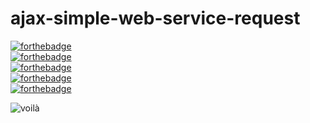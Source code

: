 # ajax-simple-web-service-request

[![forthebadge](https://forthebadge.com/images/badges/uses-html.svg)](https://forthebadge.com)<br>[![forthebadge](https://forthebadge.com/images/badges/uses-css.svg)](https://forthebadge.com)<br>[![forthebadge](https://forthebadge.com/images/badges/uses-js.svg)](https://forthebadge.com)<br>[![forthebadge](https://forthebadge.com/images/badges/gluten-free.svg)](https://forthebadge.com)<br>[![forthebadge](https://forthebadge.com/images/badges/built-with-love.svg)](https://forthebadge.com)<br>

![voilà](https://media.giphy.com/media/HnpptCI5XLZzY96h1z/giphy.gif)

